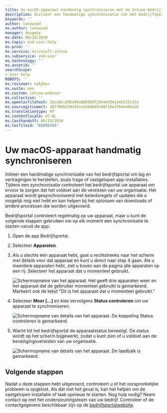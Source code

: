 ```yaml
---
title: Uw macOS-apparaat handmatig synchroniseren met de Intune-bedrijfsportal
description: Initieer een handmatige synchronisatie van het bedrijfsportal om lag en vertragingen te herstellen, zoals trage of vastgelopen app-installaties.
keywords: ''
author: lenewsad
ms.author: lanewsad
manager: dougeby
ms.date: 06/18/2020
ms.topic: end-user-help
ms.prod: ''
ms.service: microsoft-intune
ms.subservice: end-user
ms.technology: ''
ms.assetid: ''
searchScope:
- User help
ROBOTS: ''
ms.reviewer: kakyker
ms.suite: ems
ms.custom: intune-enduser
ms.collection: ''
ms.openlocfilehash: 2dce8cc096499a0b599df29e94304144b133cd1e
ms.sourcegitcommit: 387706b2304451e548d6d9c68f18e4764a466a2b
ms.translationtype: HT
ms.contentlocale: nl-NL
ms.lasthandoff: 06/19/2020
ms.locfileid: "85095783"
---
```

# <a name="sync-your-macos-device-manually"></a>Uw macOS-apparaat handmatig synchroniseren

Initieer een handmatige synchronisatie van het bedrijfsportal om lag en vertragingen te herstellen, zoals trage of vastgelopen app-installaties. Tijdens een synchronisatie controleert het bedrijfsportal uw apparaat om ervoor te zorgen dat het voldoet aan de vereisten van uw organisatie. Het apparaat wordt gesynchroniseerd met beleidsregels of updates die u mogelijk nog niet hebt en kan helpen bij het oplossen van downloads of andere processen die worden uitgevoerd.  

Bedrijfsportal controleert regelmatig op uw apparaat, maar u kunt de volgende stappen gebruiken om op elk moment een synchronisatie te starten vanuit de app. 

1. Open de app Bedrijfsportal.

2. Selecteer **Apparaten**.  
3. Als u slechts één apparaat hebt, gaat u rechtstreeks naar het scherm met details voor dat apparaat en kunt u direct naar stap 4 gaan. Als u meerdere apparaten hebt, ziet u boven aan de pagina alle apparaten op een rij. Selecteer het apparaat dat u momenteel gebruikt. 

    ![Schermopname van het apparaat. Het geeft drie apparaten weer en het apparaat dat de gebruiker momenteel gebruikt is gemarkeerd. Markeert ook de tekst "Dit is het apparaat dat u momenteel gebruikt."](./media/macos-sync-1-company-portal-2006.png)

4. Selecteer **Meer [...]** en kies vervolgens **Status controleren** om uw apparaat te synchroniseren. 

    ![Schermopname van details van het apparaat. De koppeling Status controleren is gemarkeerd.](./media/macos-sync-2-company-portal-2006.png)  

5. Wacht tot het bedrijfsportal de apparaatstatus bevestigt. De status wordt op het scherm bijgewerkt, zodat u kunt zien of u voldoet aan de beveiligingsvereisten van uw organisatie. 

     ![Schermopname van details van het apparaat. De laadbalk is gemarkeerd.](./media/macos-sync-3-company-portal-2006.png)

## <a name="next-steps"></a>Volgende stappen
Nadat u deze stappen hebt uitgevoerd, controleert u of het oorspronkelijke probleem is opgelost. Als dat niet het geval is, kan het helpen om de vastgelopen installatie of taak opnieuw te starten. Nog hulp nodig? Neem contact op met het ondersteuningsteam van uw bedrijf. Controleer of de contactgegevens beschikbaar zijn op de [bedrijfsportalwebsite](https://go.microsoft.com/fwlink/?linkid=2010980).

